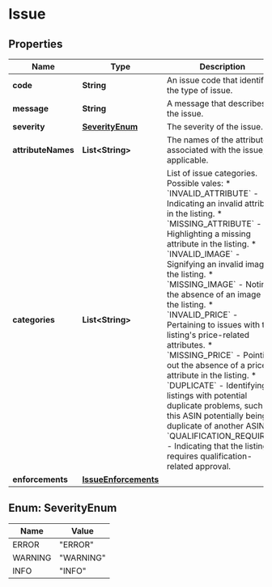 # Issue

## Properties
Name | Type | Description | Notes
------------ | ------------- | ------------- | -------------
**code** | **String** | An issue code that identifies the type of issue. | 
**message** | **String** | A message that describes the issue. | 
**severity** | [**SeverityEnum**](#SeverityEnum) | The severity of the issue. | 
**attributeNames** | **List&lt;String&gt;** | The names of the attributes associated with the issue, if applicable. |  [optional]
**categories** | **List&lt;String&gt;** | List of issue categories.   Possible vales:   * &#x60;INVALID_ATTRIBUTE&#x60; - Indicating an invalid attribute in the listing.   * &#x60;MISSING_ATTRIBUTE&#x60; - Highlighting a missing attribute in the listing.   * &#x60;INVALID_IMAGE&#x60; - Signifying an invalid image in the listing.   * &#x60;MISSING_IMAGE&#x60; - Noting the absence of an image in the listing.   * &#x60;INVALID_PRICE&#x60; - Pertaining to issues with the listing&#x27;s price-related attributes.   * &#x60;MISSING_PRICE&#x60; - Pointing out the absence of a price attribute in the listing.   * &#x60;DUPLICATE&#x60; - Identifying listings with potential duplicate problems, such as this ASIN potentially being a duplicate of another ASIN.   * &#x60;QUALIFICATION_REQUIRED&#x60; - Indicating that the listing requires qualification-related approval. | 
**enforcements** | [**IssueEnforcements**](IssueEnforcements.md) |  |  [optional]

<a name="SeverityEnum"></a>
## Enum: SeverityEnum
Name | Value
---- | -----
ERROR | &quot;ERROR&quot;
WARNING | &quot;WARNING&quot;
INFO | &quot;INFO&quot;

